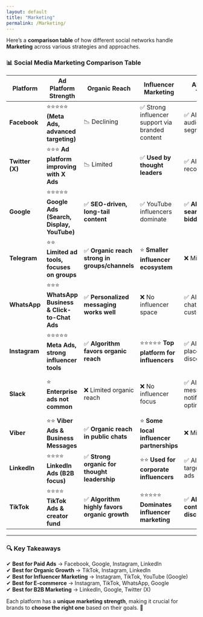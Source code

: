 ```yaml
---
layout: default
title: "Marketing"
permalink: /Marketing/
---
```


Here’s a **comparison table** of how different social networks handle **Marketing** across various strategies and approaches.  

### **📊 Social Media Marketing Comparison Table**  

| **Platform**   | **Ad Platform Strength** | **Organic Reach** | **Influencer Marketing** | **AI-Powered Targeting** | **E-commerce Integration** | **Content Virality** | **B2B Marketing** | **Privacy Impact** |
|--------------|--------------------|---------------|---------------------|---------------------|--------------------|----------------|-------------|---------------|
| **Facebook**  | ⭐⭐⭐⭐⭐ **(Meta Ads, advanced targeting)** | 📉 Declining | ✅ Strong influencer support via branded content | ✅ AI-driven audience segmentation | ✅ **Shops & Marketplace** | ✅ **Highly shareable** | ⭐⭐ **Some B2B presence** | 🚨 **Privacy concerns (GDPR scrutiny)** |
| **Twitter (X)**  | ⭐⭐⭐ **Ad platform improving with X Ads** | 📉 Limited | ✅ **Used by thought leaders** | ✅ AI-driven recommendations | ❌ No direct e-commerce | ✅ **Viral tweets & trends** | ⭐⭐⭐ **Great for tech & finance** | ⚠️ **Less tracking transparency** |
| **Google**  | ⭐⭐⭐⭐⭐ **Google Ads (Search, Display, YouTube)** | ✅ **SEO-driven, long-tail content** | ✅ YouTube influencers dominate | ✅ **AI-driven search & ad bidding** | ✅ **YouTube Shopping, Google Shopping** | ⭐⭐ **Less social virality** | ⭐⭐⭐ **Google My Business for B2B** | ⚠️ **User tracking debated** |
| **Telegram**  | ⭐⭐ **Limited ad tools, focuses on groups** | ✅ **Organic reach strong in groups/channels** | ⭐ **Smaller influencer ecosystem** | ❌ Minimal AI use | ❌ No e-commerce native support | ⭐ **Content virality in niche communities** | ❌ Not used for B2B | ✅ **Better privacy controls** |
| **WhatsApp**  | ⭐⭐⭐ **WhatsApp Business & Click-to-Chat Ads** | ✅ **Personalized messaging works well** | ❌ No influencer space | ✅ AI-assisted chatbots for customer service | ✅ **WhatsApp Pay & commerce tools** | ❌ Less viral, 1-to-1 focused | ⭐⭐ **Used for direct client outreach** | ✅ **End-to-end encryption** |
| **Instagram**  | ⭐⭐⭐⭐⭐ **Meta Ads, strong influencer tools** | ✅ **Algorithm favors organic reach** | ⭐⭐⭐⭐⭐ **Top platform for influencers** | ✅ AI-driven ad placement & discoverability | ✅ **Instagram Shops & Live Shopping** | ✅ **Reels & Stories boost virality** | ⭐ **Not B2B focused** | 🚨 **Meta tracking user data** |
| **Slack**  | ⭐ **Enterprise ads not common** | ❌ Limited organic reach | ❌ No influencer focus | ✅ AI-powered message & notification optimization | ❌ No direct e-commerce | ❌ Not designed for viral content | ⭐⭐⭐⭐⭐ **Strong B2B marketing potential** | ✅ **Privacy-focused for businesses** |
| **Viber**  | ⭐⭐ **Viber Ads & Business Messages** | ✅ **Organic reach in public chats** | ⭐ **Some local influencer partnerships** | ❌ Minimal AI use | ✅ **Viber for Business payments** | ⭐ **Group chats & stickers aid virality** | ⭐ **Limited B2B** | ✅ **Good privacy controls** |
| **LinkedIn**  | ⭐⭐⭐⭐ **LinkedIn Ads (B2B focus)** | ✅ **Strong organic for thought leadership** | ⭐⭐ **Used for corporate influencers** | ✅ AI-driven job targeting & B2B ads | ✅ **LinkedIn Learning & Sales Navigator** | ⭐ **Less viral, professional-focused** | ⭐⭐⭐⭐⭐ **Top B2B marketing tool** | ✅ **Better privacy than Meta** |
| **TikTok**  | ⭐⭐⭐⭐ **TikTok Ads & creator fund** | ✅ **Algorithm highly favors organic growth** | ⭐⭐⭐⭐⭐ **Dominates influencer marketing** | ✅ **AI-driven content discovery & ads** | ✅ **TikTok Shop & livestream sales** | ⭐⭐⭐⭐⭐ **Massive viral potential** | ⭐ **Not B2B friendly** | ⚠️ **Privacy concerns & data tracking** |

---

### **🔍 Key Takeaways**  

✔ **Best for Paid Ads** → Facebook, Google, Instagram, LinkedIn  
✔ **Best for Organic Growth** → TikTok, Instagram, LinkedIn  
✔ **Best for Influencer Marketing** → Instagram, TikTok, YouTube (Google)  
✔ **Best for E-commerce** → Instagram, TikTok, WhatsApp, Google  
✔ **Best for B2B Marketing** → LinkedIn, Google, Twitter (X)  

Each platform has a **unique marketing strength**, making it crucial for brands to **choose the right one** based on their goals. 🚀  

